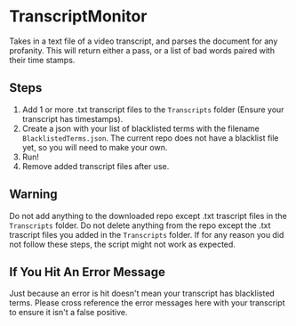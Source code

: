 # TranscriptMonitor
Takes in a text file of a video transcript, and parses the document for any profanity. This will return either a pass, or a list of bad words paired with their time stamps.

## Steps
1. Add 1 or more .txt transcript files to the `Transcripts` folder (Ensure your transcript has timestamps).
2. Create a json with your list of blacklisted terms with the filename `BlacklistedTerms.json`. The current repo does not have a blacklist file yet, so you will need to make your own.
3. Run!
4. Remove added transcript files after use.

## Warning
Do not add anything to the downloaded repo except .txt trascript files in the `Transcripts` folder.
Do not delete anything from the repo except the .txt trascript files you added in the `Transcripts` folder.
If for any reason you did not follow these steps, the script might not work as expected.

## If You Hit An Error Message
Just because an error is hit doesn't mean your transcript has blacklisted terms.
Please cross reference the error messages here with your transcript to ensure it isn't a false positive.